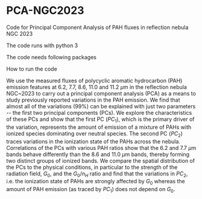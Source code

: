 # PCA-NGC2023
Code for Principal Component Analysis of PAH fluxes in reflection nebula NGC 2023

 

The code runs with python 3

The code needs following packages

How to run the code

We use the measured fluxes of polycyclic aromatic hydrocarbon (PAH) emission features at 6.2, 7.7, 8.6, 11.0 and 11.2 $\mu$m in the reflection nebula NGC~2023 to carry out a principal component analysis (PCA) as a means to study previously reported variations in the PAH emission. We find that almost all of the variations (99\%) can be explained with just two parameters -- the first two  principal components (PCs). We explore the characteristics of these PCs and show that the first PC ($PC_{1}$), which is the primary driver of the variation, represents the amount of emission of a mixture of PAHs with ionized species dominating over neutral species. The second PC ($PC_{2}$) traces variations in the ionization state of the PAHs across the nebula. Correlations of the PCs with various PAH ratios show that the 6.2 and 7.7 $\mu$m bands behave differently than the 8.6 and 11.0 $\mu$m bands, thereby forming two distinct groups of ionized bands. We compare the spatial distribution of the PCs to the physical conditions, in particular to the strength of the radiation field, $G_{0}$, and the $G_{0}/n_{H}$ ratio and find that the variations in $PC_{2}$, i.e. the ionization state of PAHs are strongly affected by $G_{0}$ whereas the amount of PAH emission (as traced by $PC_{1}$) does not depend on $G_0$.
